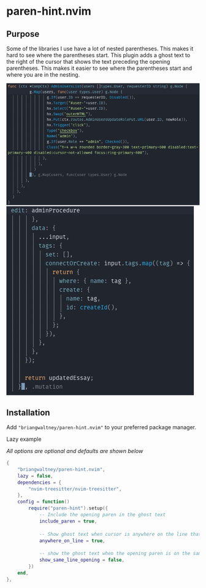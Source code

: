 # paren-hint.nvim

## Purpose

Some of the libraries I use have a lot of nested parentheses. This makes it hard to see where the parentheses start. This plugin adds a ghost text to the right of the cursor that shows the text preceding the opening parentheses. This makes it easier to see where the parentheses start and where you are in the nesting.

![Example of Go code showing the ghost text](./goSS.jpg)
![Example of js code showing the ghost text](./jsSS.jpg)

## Installation

Add `"briangwaltney/paren-hint.nvim"` to your preferred package manager.

Lazy example

_All options are optional and defaults are shown below_

```lua
{
    "briangwaltney/paren-hint.nvim",
    lazy = false,
    dependencies = {
        "nvim-treesitter/nvim-treesitter",
    },
    config = function()
        require("paren-hint").setup({
            -- Include the opening paren in the ghost text
            include_paren = true,

            -- Show ghost text when cursor is anywhere on the line that includes the close paren rather just when the cursor is on the close paren
            anywhere_on_line = true,

            -- show the ghost text when the opening paren is on the same line as the close paren
            show_same_line_opening = false,
        })
    end,
},
```
